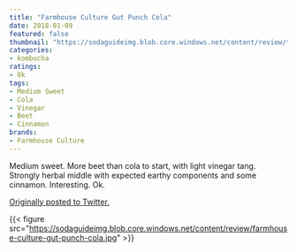 ```yaml
---
title: "Farmhouse Culture Gut Punch Cola"
date: 2018-01-09
featured: false
thumbnail: "https://sodaguideimg.blob.core.windows.net/content/review/thumbs/farmhouse-culture-gut-punch-cola.jpg"
categories:
- kombucha
ratings:
- Ok
tags:
- Medium Sweet
- Cola
- Vinegar
- Beet
- Cinnamon
brands:
- Farmhouse Culture
---
```


Medium sweet. More beet than cola to start, with light vinegar tang. Strongly herbal middle with expected earthy components and some cinnamon. Interesting. Ok.

[Originally posted to Twitter.](https://twitter.com/Cavorter/status/950759528643129345)

{{< figure src="https://sodaguideimg.blob.core.windows.net/content/review/farmhouse-culture-gut-punch-cola.jpg" >}}
